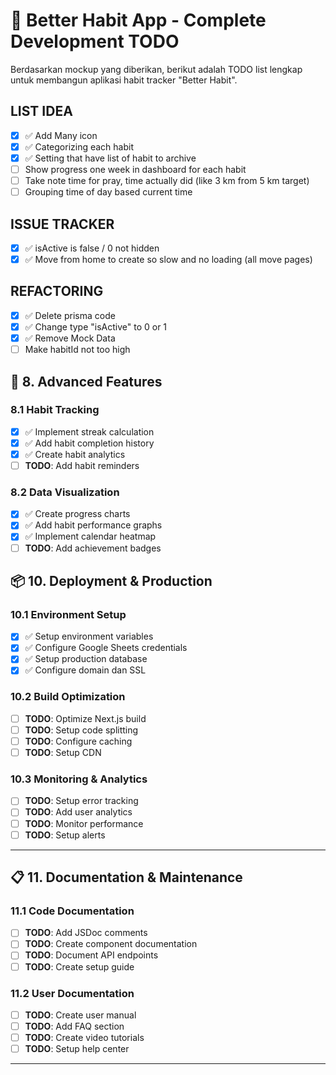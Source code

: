 # 🚀 Better Habit App - Complete Development TODO

Berdasarkan mockup yang diberikan, berikut adalah TODO list lengkap untuk membangun aplikasi habit tracker "Better Habit".

## LIST IDEA

- [x] ✅ Add Many icon
- [x] ✅ Categorizing each habit
- [x] ✅ Setting that have list of habit to archive
- [ ] Show progress one week in dashboard for each habit
- [ ] Take note time for pray, time actually did (like 3 km from 5 km target)
- [ ] Grouping time of day based current time

## ISSUE TRACKER

- [x] ✅ isActive is false / 0 not hidden
- [x] ✅ Move from home to create so slow and no loading (all move pages)

## REFACTORING

- [x] ✅ Delete prisma code
- [x] ✅ Change type "isActive" to 0 or 1
- [x] ✅ Remove Mock Data
- [ ] Make habitId not too high

<!-- ## 📱 **1. Dashboard Page ("My Habits")**

### 1.1 Layout & Structure

- [x] ✅ Create `/dashboard` route dan `page.tsx`
- [x] ✅ Setup main layout dengan `min-h-screen bg-gray-50`
- [x] ✅ Integrate `SWRProvider` untuk data fetching
- [x] ✅ Disable authentication sementara untuk akses langsung

### 1.2 Header Section (Gradient Background)

- [x] ✅ Implement gradient background (blue to purple)
- [x] ✅ Display "Good Morning!" greeting
- [x] ✅ Display "Let's build great habits today" subtitle
- [x] ✅ Add user avatar/profile icon (top right)
- [x] ✅ Create "Current Streak" card dengan star icon

### 1.3 Weekly Progress Section

- [x] ✅ Create `WeeklyProgress` component
- [x] ✅ Implement bar chart dengan static data
- [x] ✅ Add day labels (M, T, W, T, F, S, S)
- [x] ✅ Style bars dengan gradient colors
- [ ] 🔄 **TODO**: Integrate dengan real data dari `useHabitLogs`

### 1.4 Today's Habits Section

- [x] ✅ Display "Today's Habits" title
- [x] ✅ Add circular "+" button (top right)
- [x] ✅ Create `HabitCard` component
- [x] ✅ Implement habit list dengan mock data
- [x] ✅ Add completion toggle buttons
- [x] ✅ Implement actual toggle functionality dengan `useHabitLogs` (with true database delete)

### 1.5 Today's Progress Section

- [x] ✅ Display "Today's Progress" title
- [x] ✅ Show completion count ("1 of 3 completed")
- [x] ✅ Display percentage ("33%")
- [x] ✅ Calculate real completion percentage (optimized with single /api/habit-logs endpoint)

### 1.6 Floating Add Button

- [x] ✅ Create `FloatingAddButton` component
- [x] ✅ Style sebagai circular blue button
- [x] ✅ Position di bottom center
- [x] ✅ Add navigation ke "Add New Habit" page

### 1.7 Bottom Navigation Bar

- [x] ✅ Create `BottomNavigationBar` component
- [x] ✅ Add Home icon dengan house icon
- [x] ✅ Add Stats icon dengan bar chart icon
- [x] ✅ Add Settings icon dengan gear icon
- [x] ✅ Highlight current page (Home untuk dashboard)
- [x] ✅ Style dengan proper spacing dan colors
- [x] ✅ Implement navigation logic untuk setiap tab
- [x] ✅ Add hover dan active states
- [x] ✅ Position fixed di bottom screen

---

## 🧭 **2. Bottom Navigation Bar (Priority)**

### 2.1 Component Creation

- [x] ✅ Create `components/BottomNavigationBar/index.tsx`
- [x] ✅ Design dengan 3 main tabs sesuai mockup
- [x] ✅ Add proper TypeScript interfaces
- [x] ✅ Implement responsive design

### 2.2 Navigation Tabs

- [x] ✅ **Home Tab**
    - [x] Add house icon (SVG)
    - [x] Label "Home"
    - [x] Link ke `/dashboard`
    - [x] Active state styling

- [x] ✅ **Stats Tab**
    - [x] Add bar chart icon (SVG)
    - [x] Label "Stats"
    - [x] Link ke `/statistics`
    - [x] Active state styling

- [x] ✅ **Settings Tab**
    - [x] Add gear icon (SVG)
    - [x] Label "Settings"
    - [x] Link ke `/settings`
    - [x] Active state styling

### 2.3 Styling & Behavior

- [x] ✅ Position fixed di bottom screen
- [x] ✅ Background white dengan subtle shadow
- [x] ✅ Proper spacing dan padding
- [x] ✅ Active tab highlighting dengan habit-blue color
- [x] ✅ Smooth transitions dan hover effects
- [x] ✅ Mobile-friendly touch targets (min 44px)

### 2.4 Integration

- [x] ✅ Add ke `app/layout.tsx` untuk global access
- [x] ✅ Implement Next.js router navigation
- [x] ✅ Add active state detection berdasarkan current route
- [x] ✅ Test navigation di semua pages

---

## 📊 **3. Statistics Page**

### 3.1 Header Section

- [x] ✅ Create statistics header dengan gradient background
- [x] ✅ Display "Statistics" title
- [x] ✅ Add bar chart icon (top right)

### 3.2 Stats Cards

- [x] ✅ Create "Day Streak" card dengan yellow star
- [x] ✅ Create "Success Rate" card dengan green checkmark
- [x] ✅ Display "7" dan "85%" dengan proper styling

### 3.3 Monthly Calendar Section

- [x] ✅ Create "This Month" section
- [x] ✅ Add month navigation (December 2024)
- [x] ✅ Implement calendar grid dengan day headers
- [x] ✅ Style calendar cells berdasarkan status:
    - Green circle untuk "Completed" days
    - Pink circle untuk "Missed" days
    - Blue circle untuk "Today"
    - Gray untuk future days
- [x] ✅ Add calendar legend (Completed, Missed, Today)

### 3.4 Habit Performance Section

- [x] ✅ Create "Habit Performance" section
- [x] ✅ Display habit cards dengan performance metrics
- [x] ✅ Show streak count dan success rate per habit
- [x] ✅ Style dengan appropriate colors

### 3.5 Bottom Navigation

- [x] ✅ Use existing `BottomNavigationBar` component
- [x] ✅ Highlight Stats tab sebagai active
- [x] ✅ Ensure proper navigation state

---

## ➕ **4. Add New Habit Page**

### 4.1 Header & Navigation

- [x] ✅ Create header dengan back arrow
- [x] ✅ Display "Add New Habit" title
- [x] ✅ Implement back navigation

### 4.2 Form Sections

- [x] ✅ Create "Habit Name" input field
- [x] ✅ Add placeholder "e.g. Morning Run"

### 4.3 Icon Selection

- [x] ✅ Create "Choose Icon" section
- [x] ✅ Implement icon grid dengan circular buttons
- [x] ✅ Add icons: run, meditation, water, book, sleep, exercise
- [x] ✅ Implement selection state (blue border untuk selected)

### 4.4 Frequency Selection

- [x] ✅ Create "Frequency" section
- [x] ✅ Add pill buttons: Daily, Weekly, Custom
- [x] ✅ Implement selection state (blue untuk selected)

### 4.5 Days of Week Selection

- [x] ✅ Create "Days of Week" section
- [x] ✅ Add circular day buttons (M, T, W, T, F, S, S)
- [x] ✅ Implement multi-selection state
- [x] ✅ Style selected days dengan blue background

### 4.6 Reminder Settings

- [x] ✅ Create "Reminder" section
- [x] ✅ Add toggle switch untuk enable/disable
- [x] ✅ Create time picker dropdown ("7:00 AM")
- [x] ✅ Style dengan chevron icon

### 4.7 Goal Settings (Optional)

- [x] ✅ Create "Goal (optional)" section
- [x] ✅ Add number input field ("e.g. 5")
- [x] ✅ Add unit dropdown ("km")
- [x] ✅ Style dengan proper spacing

### 4.8 Form Submission

- [x] ✅ Create "Save Habit" button
- [x] ✅ Implement form validation
- [x] ✅ Connect dengan `useHabits.createHabit`
- [x] ✅ Add success/error handling
- [x] ✅ Navigate back ke dashboard setelah save

### 4.9 Bottom Navigation

- [x] ✅ Use existing `BottomNavigationBar` component
- [x] ✅ Ensure proper back navigation

---

## 🔧 **5. Component Refinements**

### 5.1 HabitCard Component

- [x] ✅ Fix duplicate icon map entries
- [x] ✅ Implement basic card layout
- [x] ✅ Refine icon styling dengan proper colors
- [x] ✅ Improve completion button styling
- [x] ✅ Add proper hover states
- [x] ✅ **COMPLETED**: Implement actual toggle functionality

<!-- ### 5.2 WeeklyProgress Component

- [x] ✅ Create basic bar chart
- [x] ✅ Refine bar colors dan styling
- [x] ✅ Add smooth animations
- [ ] **TODO**: Integrate dengan real data

### 5.3 BottomNavigationBar Component

- [x] ✅ Create `BottomNavigationBar` component
- [x] ✅ Design dengan 3 tabs: Home, Stats, Settings
- [x] ✅ Add proper icons untuk setiap tab
- [x] ✅ Implement active state styling
- [x] ✅ Add navigation logic dengan Next.js router
- [x] ✅ Style dengan mockup colors dan spacing
- [x] ✅ Add smooth transitions dan hover effects
- [x] ✅ Ensure mobile-friendly touch targets

---

## 🗄️ **6. Data Management & API Integration**

### 6.1 Google Sheets Integration

- [x] ✅ Install dependencies (SWR, Papa Parse, Google APIs)
- [x] ✅ Create Google Sheets client
- [x] ✅ Setup CSV parsing dengan Papa Parse
- [x] ✅ Create API routes untuk habits
- [x] ✅ Create API routes untuk habit logs
- [ ] **TODO**: Implement authentication untuk private sheets

### 6.2 Custom Hooks

- [x] ✅ Create `useHabits` hook dengan mock data
- [x] ✅ Implement `useHabitLogs` hook
- [x] ✅ Add `toggleCompletion` functionality
- [x] ✅ Add `addLog`, `updateLog` methods
- [x] ✅ Replace mock data dengan real API calls

### 6.3 Data Types

- [x] ✅ Define `Habit` interface
- [x] ✅ Define `HabitLog` interface
- [x] ✅ Define `CreateHabitData` interface
- [ ] **SKIP**: Add validation schemas (Zod/Joi/Yup)
- [ ] **SKIP**: Add error handling types (ApiResponse, ApiError, ValidationError)

---

## 🎨 **7. UI/UX Improvements**

### 7.1 Design System

- [x] ✅ Setup Tailwind CSS dengan DaisyUI
- [x] ✅ Define color palette (Primary #1496F6, Success #10b981)
- [x] ✅ Setup Inter font family
- [x] ✅ Create consistent spacing system
- [x] ✅ Add animation utilities
- [x] ✅ Create responsive breakpoints

### 7.2 Component Library

- [x] ✅ Create `Button` component
- [x] ✅ Create `Spinner` component
- [x] ✅ Create `Modal` component (reusable)
- [x] ✅ Create `Input` component (reusable)
- [x] ✅ Create `Toggle` component (reusable)
- [x] ✅ Create `Calendar` component

### 7.3 Responsive Design

- [x] ✅ Ensure mobile-first design
- [x] ✅ Test pada berbagai screen sizes
- [x] ✅ Optimize touch interactions
- [x] ✅ Add proper loading states

--- -->

## 🚀 **8. Advanced Features**

### 8.1 Habit Tracking

- [x] ✅ Implement streak calculation
- [x] ✅ Add habit completion history
- [x] ✅ Create habit analytics
- [ ] **TODO**: Add habit reminders

### 8.2 Data Visualization

- [x] ✅ Create progress charts
- [x] ✅ Add habit performance graphs
- [x] ✅ Implement calendar heatmap
- [ ] **TODO**: Add achievement badges

<!-- ### 8.3 User Experience

- [ ] **SKIP**: Add haptic feedback
- [ ] **SKIP**: Implement pull-to-refresh
- [ ] **SKIP**: Add offline support
- [ ] **SKIP**: Create onboarding flow

---

## 🧪 **9. Testing & Quality Assurance**

### 9.1 Unit Testing

- [ ] **TODO**: Test custom hooks
- [ ] **TODO**: Test component rendering
- [ ] **TODO**: Test form validation
- [ ] **TODO**: Test API integration

### 9.2 Integration Testing

- [ ] **TODO**: Test complete user flows
- [ ] **TODO**: Test data persistence
- [ ] **TODO**: Test error handling
- [ ] **TODO**: Test responsive behavior

### 9.3 Performance Testing

- [ ] **TODO**: Optimize bundle size
- [ ] **TODO**: Test loading performance
- [ ] **TODO**: Optimize images
- [ ] **TODO**: Add performance monitoring

--- -->

## 📦 **10. Deployment & Production**

### 10.1 Environment Setup

- [x] ✅ Setup environment variables
- [x] ✅ Configure Google Sheets credentials
- [x] ✅ Setup production database
- [x] ✅ Configure domain dan SSL

### 10.2 Build Optimization

- [ ] **TODO**: Optimize Next.js build
- [ ] **TODO**: Setup code splitting
- [ ] **TODO**: Configure caching
- [ ] **TODO**: Setup CDN

### 10.3 Monitoring & Analytics

- [ ] **TODO**: Setup error tracking
- [ ] **TODO**: Add user analytics
- [ ] **TODO**: Monitor performance
- [ ] **TODO**: Setup alerts

---

## 📋 **11. Documentation & Maintenance**

### 11.1 Code Documentation

- [ ] **TODO**: Add JSDoc comments
- [ ] **TODO**: Create component documentation
- [ ] **TODO**: Document API endpoints
- [ ] **TODO**: Create setup guide

### 11.2 User Documentation

- [ ] **TODO**: Create user manual
- [ ] **TODO**: Add FAQ section
- [ ] **TODO**: Create video tutorials
- [ ] **TODO**: Setup help center

---